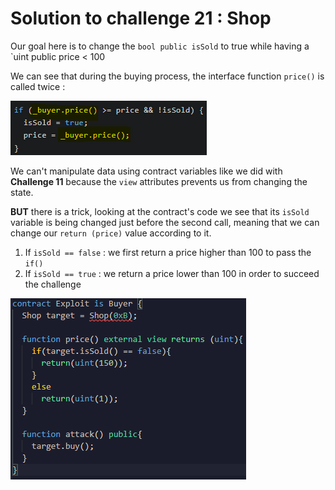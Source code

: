# Solution to challenge 21 : Shop

Our goal here is to change the `bool public isSold` to true while having a `uint public price < 100 

We can see that during the buying process, the interface function `price()` is called  twice :

![](https://github.com/Kuqow/ethernaut-solutions-Kuqow/blob/main/Pictures/shop1.png)

We can't manipulate data using contract variables like we did with **Challenge 11** because the ``view`` attributes prevents us from changing the state.

**BUT** there is a trick, looking at the contract's code we see that its `isSold` variable is being changed just before the second call, meaning that we can change our `return (price)` value according to it.

1. If `isSold == false` : we first return a price higher than 100 to pass the `if()`
2. If `isSold == true` : we return a price lower than 100 in order to succeed the challenge

![](https://github.com/Kuqow/ethernaut-solutions-Kuqow/blob/main/Pictures/shop2.png)